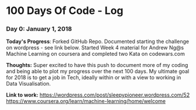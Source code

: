 # 100 Days Of Code - Log

### Day 0: January 1, 2018 

**Today's Progress**: Forked GitHub Repo. Documented starting the challenge on wordpress - see link below. Started Week 4 material for Andrew Ng@s Machine Learning on coursera and completed two Kata on codewars.com

**Thoughts:** Super excited to have this push to document more of my coding and being able to plot my progress over the next 100 days. My ultimate goal for 2018 is to get a job in Tech, ideally within or with a view to working in Data Visualisation.

**Link to work:** https://wordpress.com/post/sleepypioneer.wordpress.com/52
https://www.coursera.org/learn/machine-learning/home/welcome

<!---
### Day 0: February 30, 2016 (Example 2)
##### (delete me or comment me out)
<!---
**Today's Progress**: Fixed CSS, worked on canvas functionality for the app.
<!---
**Thoughts**: I really struggled with CSS, but, overall, I feel like I am slowly getting better at it. Canvas is still new for me, but I managed to figure out some basic functionality.
<!---
**Link(s) to work**: [Calculator App](http://www.example.com)

<!---
### Day 1: June 27, Monday
<!---
**Today's Progress**: I've gone through many exercises on FreeCodeCamp.
<!---
**Thoughts** I've recently started coding, and it's a great feeling when I finally solve an algorithm challenge after a lot of attempts and hours spent.


**Link(s) to work**
1. https://codepen.io/sleepypioneer

